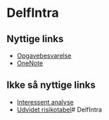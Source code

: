 # DelfIntra
## Nyttige links
 - [Opgavebesvarelse](https://studkea-my.sharepoint.com/:w:/g/personal/danx8076_stud_kea_dk/EQUtoOSoVr9GkGuOFbXK84MBqTv5Z3cHLkmPLp1qhmt7PQ?e=RmQSXw)
 - [OneNote](https://studkea-my.sharepoint.com/:o:/g/personal/mika9387_stud_kea_dk/EqXz3EFseO9Gu6mQC_i8tUYBE6X_NqwkuyU0d5GVpQkzMQ?e=Cvk1d2)
## Ikke så nyttige links
 - [Interessent analyse](https://studkea-my.sharepoint.com/:x:/g/personal/danx8076_stud_kea_dk/EeKRR5hqHe9MvxImdfXmNvQB4V3h9bG62T7E96rq9NKJgA?e=Xp4dGu)
 - [Udvidet risikotabel](https://studkea-my.sharepoint.com/:x:/g/personal/mika9387_stud_kea_dk/EYQJyH7Tt91AoNK4Mq5anw0BoS9v6dkOvXSEZDaZMvnt4A?e=mc8BeY)# DelfIntra